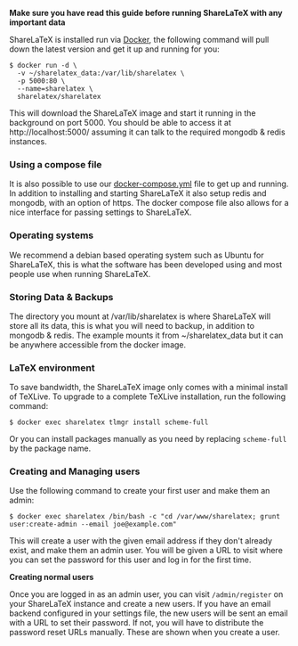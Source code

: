 **Make sure you have read this guide before running ShareLaTeX with any important data** 

ShareLaTeX is installed run via [Docker](https://www.docker.com/), the following command will pull down the latest version and get it up and running for you:

```
$ docker run -d \
  -v ~/sharelatex_data:/var/lib/sharelatex \
  -p 5000:80 \
  --name=sharelatex \
  sharelatex/sharelatex
```

This will download the ShareLaTeX image and start it running in the background on port 5000. You should be able to access it at http://localhost:5000/ assuming it can talk to the required mongodb & redis instances.

### Using a compose file

It is also possible to use our [docker-compose.yml](https://github.com/sharelatex/sharelatex/blob/master/docker-compose.yml) file to get up and running. In addition to installing and starting ShareLaTeX it also setup redis and mongodb, with an option of https. The docker compose file also allows for a nice interface for passing settings to ShareLaTeX.

### Operating systems
We recommend a debian based operating system such as Ubuntu for ShareLaTeX, this is what the software has been developed using and most people use when running ShareLaTeX.

### Storing Data & Backups

The directory you mount at /var/lib/sharelatex is where ShareLaTeX will store all its data, this is what you will need to backup, in addition to mongodb & redis. The example mounts it from  ~/sharelatex_data but it can be anywhere accessible from the docker image. 

### LaTeX environment

To save bandwidth, the ShareLaTeX image only comes with a minimal install of TeXLive. To upgrade to a complete TeXLive installation, run the following command:

```
$ docker exec sharelatex tlmgr install scheme-full
```

Or you can install packages manually as you need by replacing `scheme-full` by 
the package name.

### Creating and Managing users

Use the following command to create your first user and make them an admin:

```
$ docker exec sharelatex /bin/bash -c "cd /var/www/sharelatex; grunt user:create-admin --email joe@example.com"
```

This will create a user with the given email address if they don't already exist, and make them an admin user. You will be given a URL to visit where you can set the password for this user and log in for the first time.

**Creating normal users**

Once you are logged in as an admin user, you can visit `/admin/register` on your ShareLaTeX instance and create a new users. If you have an email backend configured in your settings file, the new users will be sent an email with a URL to set their password. If not, you will have to distribute the password reset URLs manually. These are shown when you create a user.

